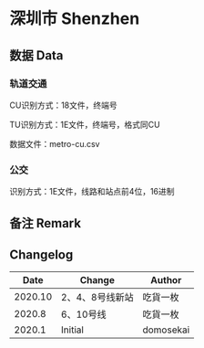 # 深圳市 Shenzhen

## 数据 Data

### 轨道交通

CU识别方式：18文件，终端号

TU识别方式：1E文件，终端号，格式同CU

数据文件：metro-cu.csv

### 公交

识别方式：1E文件，线路和站点前4位，16进制

## 备注 Remark

## Changelog

Date | Change | Author
-----|--------|-------
2020.10 | 2、4、8号线新站 | 吃貨一枚
2020.8 | 6、10号线 | 吃貨一枚
2020.1 | Initial | domosekai
